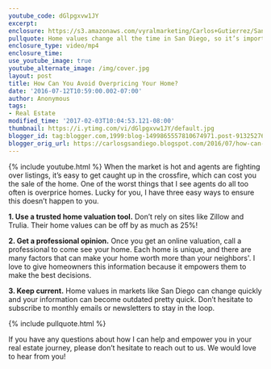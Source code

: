 ```yaml
---
youtube_code: dGlpgxvw1JY
excerpt:
enclosure: https://s3.amazonaws.com/vyralmarketing/Carlos+Gutierrez/San+Diego+Real+Estate+Agent+-+How+Can+You+Avoid+Overpricing+Your+Home.mp4
pullquote: Home values change all the time in San Diego, so it’s important to stay updated.
enclosure_type: video/mp4
enclosure_time:
use_youtube_image: true
youtube_alternate_image: /img/cover.jpg
layout: post
title: How Can You Avoid Overpricing Your Home?
date: '2016-07-12T10:59:00.002-07:00'
author: Anonymous
tags:
- Real Estate
modified_time: '2017-02-03T10:04:53.121-08:00'
thumbnail: https://i.ytimg.com/vi/dGlpgxvw1JY/default.jpg
blogger_id: tag:blogger.com,1999:blog-1499865557810674971.post-9132527606501449488
blogger_orig_url: https://carlosgsandiego.blogspot.com/2016/07/how-can-you-avoid-overpricing-your-home.html
---
```

{% include youtube.html %}
When the market is hot and agents are fighting over listings, it’s easy to get caught up in the crossfire, which can cost you the sale of the home. One of the worst things that I see agents do all too often is overprice homes. Lucky for you, I have three easy ways to ensure this doesn’t happen to you.

**1. Use a trusted home valuation tool.** Don’t rely on sites like Zillow and Trulia. Their home values can be off by as much as 25%!

**2. Get a professional opinion.** Once you get an online valuation, call a professional to come see your home. Each home is unique, and there are many factors that can make your home worth more than your neighbors'. I love to give homeowners this information because it empowers them to make the best decisions.

**3. Keep current.** Home values in markets like San Diego can change quickly and your information can become outdated pretty quick. Don’t hesitate to subscribe to monthly emails or newsletters to stay in the loop.

{% include pullquote.html %}

 If you have any questions about how I can help and empower you in your real estate journey, please don’t hesitate to reach out to us. We would love to hear from you!

